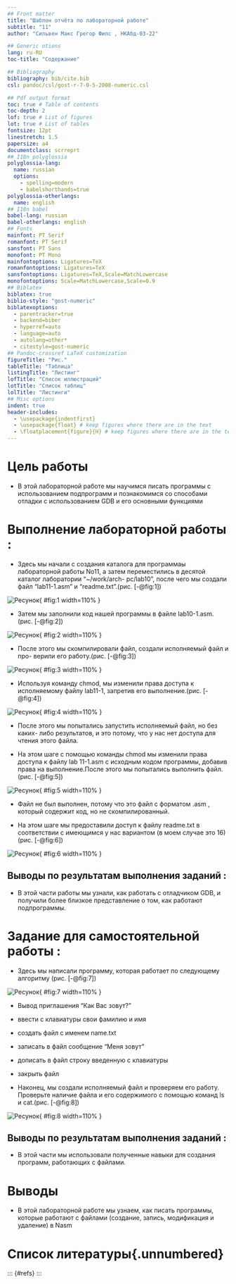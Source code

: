 ```yaml
---
## Front matter
title: "Шаблон отчёта по лабораторной работе"
subtitle: "11"
author: "Сильвен Макс Грегор Филс , НКАбд-03-22"

## Generic otions
lang: ru-RU
toc-title: "Содержание"

## Bibliography
bibliography: bib/cite.bib
csl: pandoc/csl/gost-r-7-0-5-2008-numeric.csl

## Pdf output format
toc: true # Table of contents
toc-depth: 2
lof: true # List of figures
lot: true # List of tables
fontsize: 12pt
linestretch: 1.5
papersize: a4
documentclass: scrreprt
## I18n polyglossia
polyglossia-lang:
  name: russian
  options:
	- spelling=modern
	- babelshorthands=true
polyglossia-otherlangs:
  name: english
## I18n babel
babel-lang: russian
babel-otherlangs: english
## Fonts
mainfont: PT Serif
romanfont: PT Serif
sansfont: PT Sans
monofont: PT Mono
mainfontoptions: Ligatures=TeX
romanfontoptions: Ligatures=TeX
sansfontoptions: Ligatures=TeX,Scale=MatchLowercase
monofontoptions: Scale=MatchLowercase,Scale=0.9
## Biblatex
biblatex: true
biblio-style: "gost-numeric"
biblatexoptions:
  - parentracker=true
  - backend=biber
  - hyperref=auto
  - language=auto
  - autolang=other*
  - citestyle=gost-numeric
## Pandoc-crossref LaTeX customization
figureTitle: "Рис."
tableTitle: "Таблица"
listingTitle: "Листинг"
lofTitle: "Список иллюстраций"
lotTitle: "Список таблиц"
lolTitle: "Листинги"
## Misc options
indent: true
header-includes:
  - \usepackage{indentfirst}
  - \usepackage{float} # keep figures where there are in the text
  - \floatplacement{figure}{H} # keep figures where there are in the text
---
```


# Цель работы

- В этой лабораторной работе мы научимся писать программы с использованием
подпрограмм и познакомимся со способами отладки с использованием GDB и
его основными функциями

# Выполнение лабораторной работы :

- Здесь мы начали с создания каталога для программаы лабораторной работы
No11, а затем переместились в десятой каталог лаборатории “~/work/arch-
pc/lab10”, после чего мы создали файл “lab11-1.asm” и “readme.txt”.(рис. [-@fig:1])

![Ресунок](image/1.png){ #fig:1 width=110% }

- Затем мы заполнили код нашей программы в файле lab10-1.asm.(рис. [-@fig:2])

![Ресунок](image/2.png){ #fig:2 width=110% }

- После этого мы скомпилировали файл, создали исполняемый файл и про-
верили его работу.(рис. [-@fig:3])

![Ресунок](image/3.png){ #fig:3 width=110% }

- Используя команду chmod, мы изменили права доступа к исполняемому
файлу lab11-1, запретив его выполнение.(рис. [-@fig:4])

![Ресунок](image/4.png){ #fig:4 width=110% }

- После этого мы попытались запустить исполняемый файл, но без каких-
либо результатов, и это потому, что у нас нет доступа для чтения этого
файла.

- На этом шаге с помощью команды chmod мы изменили права доступа
к файлу lab 11-1.asm с исходным кодом программы, добавив права на
выполнение.После этого мы попытались выполнить файл.(рис. [-@fig:5])

![Ресунок](image/5.png){ #fig:5 width=110% }

- Файл не был выполнен, потому что это файл с форматом .asm , который
содержит код, но не скомпилированный.

- На этом шаге мы предоставили доступ к файлу readme.txt в соответствии с
имеющимся у нас вариантом (в моем случае это 16)(рис. [-@fig:6])

![Ресунок](image/6.png){ #fig:6 width=110% }

## Выводы по результатам выполнения заданий :

- В этой части работы мы узнали, как работать с отладчиком GDB, и получили
более близкое представление о том, как работают подпрограммы.



# Задание для самостоятельной работы :

- Здесь мы написали программу, которая работает по следующему алгоритму
 (рис. [-@fig:7])

![Ресунок](image/7.png){ #fig:7 width=110% } 
- Вывод приглашения “Как Вас зовут?”
- ввести с клавиатуры свои фамилию и имя
- создать файл с именем name.txt
- записать в файл сообщение “Меня зовут”
- дописать в файл строку введенную с клавиатуры
- закрыть файл

- Наконец, мы создали исполняемый файл и проверяем его работу. Проверьте
наличие файла и его содержимого с помощью команд ls и cat.(рис. [-@fig:8])

![Ресунок](image/8.png){ #fig:8 width=110% }


## Выводы по результатам выполнения заданий :

- В этой части мы использовали полученные навыки для создания программ,
работающих с файлами.

# Выводы

- В этой лабораторной работе мы узнаем, как писать программы, которые
работают с файлами (создание, запись, модификация и удаление) в Nasm

# Список литературы{.unnumbered}

::: {#refs}
:::
